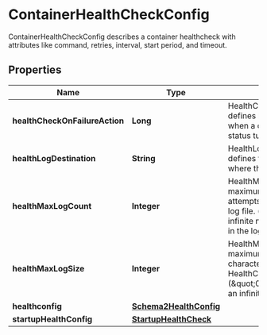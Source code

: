 

# ContainerHealthCheckConfig

ContainerHealthCheckConfig describes a container healthcheck with attributes like command, retries, interval, start period, and timeout.

## Properties

| Name | Type | Description | Notes |
|------------ | ------------- | ------------- | -------------|
|**healthCheckOnFailureAction** | **Long** | HealthCheckOnFailureAction defines how Podman reacts when a container&#39;s health status turns unhealthy. |  [optional] |
|**healthLogDestination** | **String** | HealthLogDestination defines the destination where the log is stored |  [optional] |
|**healthMaxLogCount** | **Integer** | HealthMaxLogCount is maximum number of attempts in the HealthCheck log file. (&#39;0&#39; value means an infinite number of attempts in the log file) |  [optional] |
|**healthMaxLogSize** | **Integer** | HealthMaxLogSize is the maximum length in characters of stored HealthCheck log (\&quot;0\&quot; value means an infinite log length) |  [optional] |
|**healthconfig** | [**Schema2HealthConfig**](Schema2HealthConfig.md) |  |  [optional] |
|**startupHealthConfig** | [**StartupHealthCheck**](StartupHealthCheck.md) |  |  [optional] |



